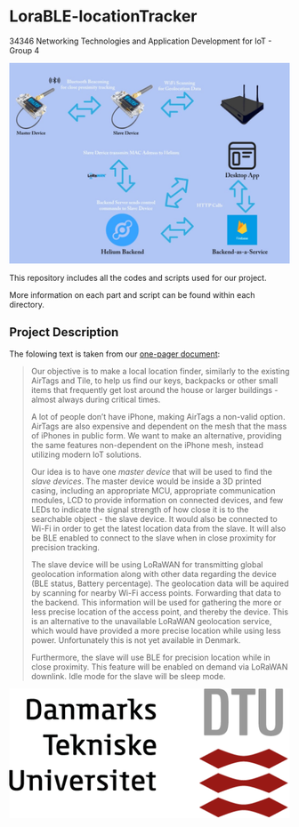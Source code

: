 # LoraBLE-locationTracker
34346 Networking Technologies and Application Development for IoT - Group 4

![System Architecture](./docs/figures/architecture.jpg)

This repository includes all the codes and scripts used for our project.

More information on each part and script can be found within each directory.

## Project Description

The folowing text is taken from our [one-pager document](./docs/IoT_Project_one_pager____34346.pdf):

> Our objective is to make a local location finder, similarly to the existing AirTags and Tile, to help us find our keys, backpacks or other small items that frequently get lost around the house or larger buildings - almost always during critical times.
> 
> A lot of people don’t have iPhone, making AirTags a non-valid option. AirTags are also expensive and dependent on the mesh that the mass of iPhones in public form. We want to make an alternative, providing the same features non-dependent on the iPhone mesh, instead utilizing modern IoT solutions.
> 
> Our idea is to have one _master device_ that will be used to find the _slave devices_. The master device would be inside a 3D printed casing, including an appropriate MCU, appropriate communication modules, LCD to provide information on connected devices, and few LEDs to indicate the signal strength of how close it is to the searchable object - the slave device. It would also be connected to Wi-Fi in order to get the latest location data from the slave. It will also be BLE enabled to connect to the slave when in close proximity for precision tracking.
> 
> The slave device will be using LoRaWAN for transmitting global geolocation information along with other data regarding the device (BLE status, Battery percentage). The geolocation data will be aquired by scanning for nearby Wi-Fi access points. Forwarding that data to the backend. This information will be used for gathering the more or less precise location of the access point, and thereby the device. This is an alternative to the unavailable LoRaWAN geolocation service, which would have provided a more precise location while using less power. Unfortunately this is not yet available in Denmark.
> 
> Furthermore, the slave will use BLE for precision location while in close proximity. This feature will be enabled on demand via LoRaWAN downlink. Idle mode for the slave will be sleep mode. 
<!--We will use a tilt sensor and an RTC module to wake up the device either on movement or by time.-->
![DTU](./docs/figures/dtu.png)
